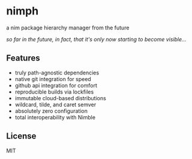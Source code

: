 # nimph
a nim package hierarchy manager from the future

_so far in the future, in fact, that it's only now starting to become visible..._

## Features
- truly path-agnostic dependencies
- native git integration for speed
- github api integration for comfort
- reproducible builds via lockfiles
- immutable cloud-based distributions
- wildcard, tilde, and caret semver
- absolutely zero configuration
- total interoperability with Nimble

## License
MIT
